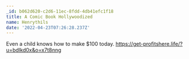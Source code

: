 ```yaml
---
_id: b062d620-c2d6-11ec-8fdd-4db41efc1f18
title: A Comic Book Hollywoodized
name: Henrythils
date: '2022-04-23T07:26:28.237Z'
---
```

Even a child knows how to make $100 today. 
https://get-profitshere.life/?u=bdlkd0x&o=x7t8nng
